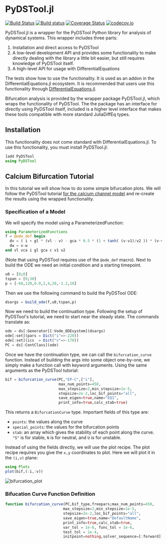 # PyDSTool.jl

[![Build Status](https://travis-ci.org/JuliaDiffEq/PyDSTool.jl.svg?branch=master)](https://travis-ci.org/JuliaDiffEq/PyDSTool.jl)
[![Build status](https://ci.appveyor.com/api/projects/status/qgi1m49ruthu3bh5?svg=true)](https://ci.appveyor.com/project/ChrisRackauckas/pydstool-jl)
[![Coverage Status](https://coveralls.io/repos/github/JuliaDiffEq/PyDSTool.jl/badge.svg)](https://coveralls.io/github/JuliaDiffEq/PyDSTool.jl)
[![codecov.io](http://codecov.io/github/JuliaDiffEq/PyDSTool.jl/coverage.svg?branch=master)](http://codecov.io/github/JuliaDiffEq/PyDSTool.jl?branch=master)

PyDSTool.jl is a wrapper for the PyDSTool Python library for analysis of dynamical
systems. This wrapper includes three parts:

1) Installation and direct access to PyDSTool
2) A low-level development API and provides some functionality to make directly dealing
   with the library a little bit easier, but still requires knowledge of PyDSTool itself.
3) A high-level API for usage with DifferentialEquations

The tests show how to use the functionality.
It is used as an addon in the DifferentialEquations.jl ecosystem. It is recommended
that users use this functionality through [DifferentialEquations.jl](https://github.com/JuliaDiffEq/DifferentialEquations.jl).

Bifurcation analysis is provided by the wrapper package PyDSTool.jl, which
wraps the functionality of PyDSTool. The the package has an interface for
directly using PyDSTool itself, included is a higher level interface that
makes these tools compatible with more standard JuliaDiffEq types.

## Installation

This functionality does not come standard with DifferentialEquations.jl.
To use this functionality, you must install PyDSTool.jl:

```julia
]add PyDSTool
using PyDSTool
```

## Calcium Bifurcation Tutorial

In this tutorial we will show how to do some simple bifurcation plots. We will
follow the PyDSTool tutorial [for the calcium channel model](https://pydstool.github.io/PyDSTool/Tutorial/Tutorial_Calcium.html)
and re-create the results using the wrapped functionality.

### Specification of a Model

We will specify the model using a ParameterizedFunction:

```julia
using ParameterizedFunctions
f = @ode_def begin
  dv = ( i + gl * (vl - v) - gca * 0.5 * (1 + tanh( (v-v1)/v2 )) * (v-vca) )/c
  dw = v-w
end vl vca i gl gca c v1 v2
```

(Note that using PyDSTool requires use of the `@ode_def` macro). Next to build the ODE we need an initial condition and a starting timepoint.

```julia
u0 = [0;0]
tspan = [0;30]
p = [-60,120,0.0,2,4,20,-1.2,18]
```

Then we use the following command to build the PyDSTool ODE:

```julia
dsargs = build_ode(f,u0,tspan,p)
```

Now we need to build the continuation type. Following the setup of PyDSTool's
tutorial, we need to start near the steady state. The commands translate as:

```julia
ode = ds[:Generator][:Vode_ODEsystem](dsargs)
ode[:set](pars = Dict("i"=>-220))
ode[:set](ics  = Dict("v"=>-170))
PC = ds[:ContClass](ode)
```

Once we have the continuation type, we can call the `bifurcation_curve` function.
Instead of building the args into some object one-by-one, we simply make a
function call with keyword arguments. Using the same arguments as the PyDSTool
tutorial:

```julia
bif = bifurcation_curve(PC,"EP-C",["i"],
                        max_num_points=450,
                        max_stepsize=2,min_stepsize=1e-5,
                        stepsize=2e-2,loc_bif_points="all",
                        save_eigen=true,name="EQ1",
                        print_info=true,calc_stab=true)
```

This returns a `BifurcationCurve` type. Important fields of this type are:

- `points`: the values along the curve
- `special_points`: the values for the bifurcation points
- `stab`: an array which gives the stability of each point along the curve.
  `"S"` is for stable, `N` is for neutral, and `U` is for unstable.

Instead of using the fields directly, we will use the plot recipe. The plot
recipe requires you give the `x,y` coordinates to plot. Here we will plot
it in the `(i,v)` plane:

```julia
using Plots
plot(bif,(:i,:v))
```

![bifurcation_plot](../assets/bifplot.png)

### Bifucation Curve Function Definition

```julia
function bifurcation_curve(PC,bif_type,freepars;max_num_points=450,
                          max_stepsize=2,min_stepsize=1e-5,
                          stepsize=2e-2,loc_bif_points="all",
                          save_eigen=true,name="DefaultName",
                          print_info=true,calc_stab=true,
                          var_tol = 1e-6, func_tol = 1e-6,
                          test_tol = 1e-4,
                          initpoint=nothing,solver_sequence=[:forward])
```
